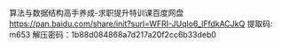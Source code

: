 算法与数据结构高手养成-求职提升特训课百度网盘 https://pan.baidu.com/share/init?surl=WFRI-JUqlo6_lFfdkACJkQ 提取码: m653 解压密码：1b88d084868a7d217a20f2cc6b33deb0